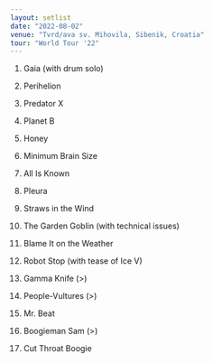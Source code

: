 ```yaml
---
layout: setlist
date: "2022-08-02"
venue: "Tvrd/ava sv. Mihovila, Sibenik, Croatia"
tour: "World Tour '22"
---
```



 1. Gaia
    (with drum solo)

 2. Perihelion

 3. Predator X

 4. Planet B

 5. Honey

 6. Minimum Brain Size

 7. All Is Known

 8. Pleura

 9. Straws in the Wind

10. The Garden Goblin
    (with technical issues)

11. Blame It on the Weather

12. Robot Stop
    (with tease of Ice V)

13. Gamma Knife
    (>)

14. People-Vultures
    (>)

15. Mr. Beat

16. Boogieman Sam
    (>)

17. Cut Throat Boogie


